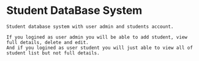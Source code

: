 # Student DataBase System

    Student database system with user admin and students account.

    If you logined as user admin you will be able to add student, view full details, delete and edit.
    And if you logined as user student you will just able to view all of student list but not full details.